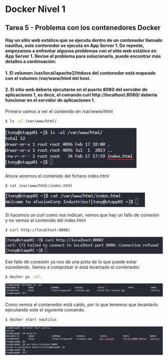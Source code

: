 # Docker Nivel 1

## Tarea 5 - Problema con los contenedores Docker

#### Hay un sitio web estático que se ejecuta dentro de un contenedor llamado nautilus, este contenedor se ejecuta en App Server 1. De repente, empezamos a enfrentar algunos problemas con el sitio web estático en App Server 1. Revise el problema para solucionarlo, puede encontrar más detalles a continuación:

#### 1. El volumen /usr/local/apache2/htdocs del contenedor está mapeado con el volumen /var/www/html del host.

#### 2. El sitio web debería ejecutarse en el puerto 8080 del servidor de aplicaciones 1, es decir, el comando curl http://localhost:8080/ debería funcionar en el servidor de aplicaciones 1.

Primero vamos a ver el contenido en /var/www/html

```bash
$ ls -al /var/www/html/
```

![comando ls](/img/DOCKER/DockerL01/Task05_01_ls.png)

Ahora veremos el contenido del fichero index.html

```bash
$ cat /var/www/html/index.html
```

![comando cat](/img/DOCKER/DockerL01/Task05_02_cat.png)

Si hacemos un curl como nos indican, vemos que hay un fallo de conexión y no vemos el contenido del index.html

```bash
$ curl http://localhost:8080/
```

![comando curl](/img/DOCKER/DockerL01/Task05_03_curl.png)

Ese fallo de conexión ya nos da una pista de lo que puede estar sucediendo. Vamos a comprobar si está levantado el contenedor.

```bash
$ docker ps -all
```

![comando docker ps](/img/DOCKER/DockerL01/Task05_04_docker_ps_all.png)

Como vemos el contenedor está caído, por lo que tenemos que levantarlo ejecutando este el siguiente comando.

```bash
$ docker start nautilus
```

![comando docker star](/img/DOCKER/DockerL01/Task05_05_docker_start.png)
